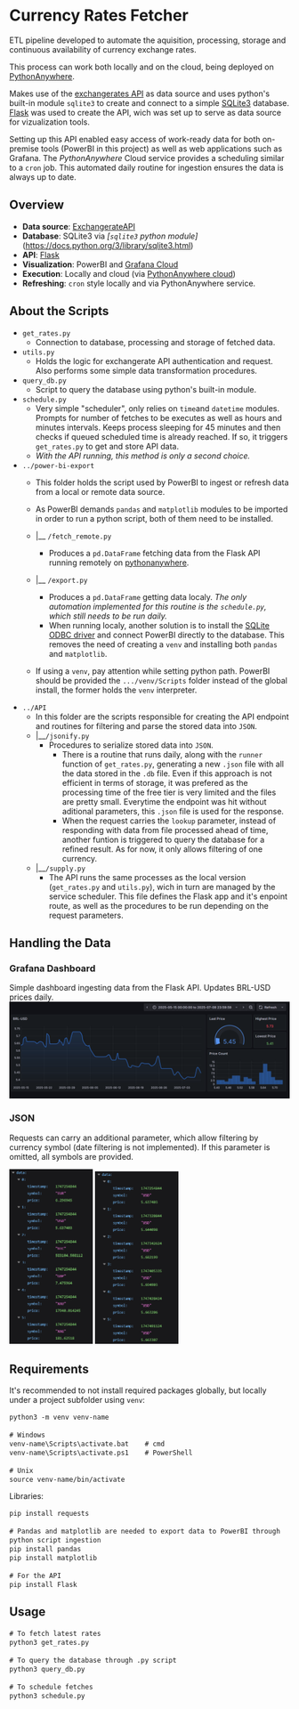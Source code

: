 # Currency Rates Fetcher
ETL pipeline developed to automate the aquisition, processing, storage and continuous availability of currency exchange rates.

This process can work both locally and on the cloud, being deployed on [PythonAnywhere](pythonanywhere.com).

Makes use of the [exchangerates API](https://exchangeratesapi.io/) as data source and uses python's built-in module `sqlite3` to create and connect to a simple [SQLite3](https://www.sqlite.org/docs.html) database.
[Flask](https://flask.palletsprojects.com/en/stable/) was used to create the API, wich was set up to serve as data source for vizualization tools.

Setting up this API enabled easy access of work-ready data for both on-premise tools (PowerBI in this project) as well as web applications such as Grafana.
The *PythonAnywhere* Cloud service provides a scheduling similar to a `cron` job. This automated daily routine for ingestion ensures the data is always up to date.

## Overview
* **Data source**: [ExchangerateAPI](https://exchangeratesapi.io/documentation/)
* **Database**: SQLite3  via *[`sqlite3` python module]*(https://docs.python.org/3/library/sqlite3.html)
* **API**: [Flask](https://flask.palletsprojects.com/en/stable/quickstart/)
* **Visualization**: PowerBI and [Grafana Cloud](https://grafana.com/docs/grafana/latest/)
* **Execution**: Locally and cloud (via [PythonAnywhere cloud](https://help.pythonanywhere.com/pages/))
* **Refreshing**: `cron` style locally and via PythonAnywhere service.

## About the Scripts
* `get_rates.py`
    * Connection to database, processing and storage of fetched data.
* `utils.py`
    * Holds the logic for exchangerate API authentication and request. Also performs some simple data transformation procedures.
* `query_db.py`
    * Script to query the database using python's built-in module.
* `schedule.py`
    * Very simple "scheduler", only relies on `time`and `datetime` modules. 
    Prompts for number of fetches to be executes as well as hours and minutes intervals. Keeps process sleeping for 45 minutes and then checks if queued scheduled time is already reached. If so, it triggers `get_rates.py` to get and store API data.
    * *With the API running, this method is only a second choice.*
* `../power-bi-export`
    * This folder holds the script used by PowerBI to ingest or refresh data from a local or remote data source.
    * As PowerBI demands `pandas` and `matplotlib` modules to be imported in order to run a python script, both of them need to be installed. 
    * |__ `/fetch_remote.py`
        * Produces a `pd.DataFrame` fetching data from the Flask API running remotely on [pythonanywhere](pythonanywhere.com).
    * |__ `/export.py`
        * Produces a `pd.DataFrame` getting data localy. *The only automation implemented for this routine is the `schedule.py`, which still needs to be run daily.*    
        * When running localy, another solution is to install the [SQLite ODBC driver](http://www.ch-werner.de/sqliteodbc/) and connect PowerBI directly to the database. This removes the need of creating a `venv` and installing both `pandas` and `matplotlib`.

    * If using a `venv`, pay attention while setting python path. PowerBI should be provided the `.../venv/Scripts` folder instead of the global install, the former holds the `venv` interpreter.
* `../API`
    * In this folder are the scripts responsible for creating the API endpoint and routines for filtering and parse the stored data into `JSON`.
    * |__`/jsonify.py`
        * Procedures to serialize stored data into `JSON`. 
            * There is a routine that runs daily, along with the `runner` function of `get_rates.py`, generating a new `.json` file with all the data stored in the `.db` file. Even if this approach is not efficient in terms of storage, it was prefered as the processing time of the free tier is very limited and the files are pretty small. Everytime the endpoint was hit without aditional parameters, this `.json` file is used for the response.
            * When the request carries the `lookup` parameter, instead of responding with data from file processed ahead of time, another funtion is triggered to query the database for a refined result. As for now, it only allows filtering of one currency.
    * |__`/supply.py`
        * The API runs the same processes as the local version (`get_rates.py` and `utils.py`), wich in turn are managed by the service scheduler. This file defines the Flask app and it's enpoint route, as well as the procedures to be run depending on the request parameters.

## Handling the Data

### Grafana Dashboard
Simple dashboard ingesting data from the Flask API. Updates BRL-USD prices daily.
![Grafana dashboard](../readme-imgs/currency-rates/grafana-dashboard.png)

### JSON
Requests can carry an additional parameter, which allow filtering by currency symbol (date filtering is not implemented). If this parameter is omitted, all symbols are provided.

<img src="../readme-imgs/currency-rates/standard-json-response.png" alt="unfiltered JSON response" width="150" heigth="300"/>
<img src="../readme-imgs/currency-rates/filtered-json-response.png" alt="filtered JSON response" width="150" heigth="300"/>

## Requirements
It's recommended to not install required packages globally, but locally under a project subfolder using `venv`: 
```
python3 -m venv venv-name

# Windows
venv-name\Scripts\activate.bat    # cmd
venv-name\Scripts\activate.ps1    # PowerShell

# Unix
source venv-name/bin/activate
```
Libraries:
```
pip install requests

# Pandas and matplotlib are needed to export data to PowerBI through python script ingestion
pip install pandas
pip install matplotlib

# For the API
pip install Flask
```

## Usage
```
# To fetch latest rates
python3 get_rates.py

# To query the database through .py script
python3 query_db.py

# To schedule fetches
python3 schedule.py
```